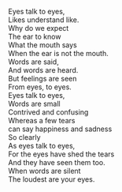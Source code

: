 Eyes talk to eyes,  
Likes understand like.  
Why do we expect  
The ear to know  
What the mouth says  
When the ear is not the mouth.  
Words are said,  
And words are heard.  
But feelings are seen  
From eyes, to eyes.  
Eyes talk to eyes,  
Words are small  
Contrived and confusing  
Whereas a few tears  
can say happiness and sadness  
So clearly  
As eyes talk to eyes,  
For the eyes have shed the tears  
And they have seen them too.  
When words are silent  
The loudest are your eyes.